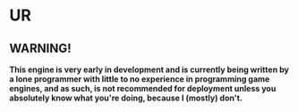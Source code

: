 # UR
## WARNING!
**This engine is very early in development and is currently being written by a lone programmer with little to no experience in programming game engines, and as such, is not recommended for deployment unless you absolutely know what you're doing, because I (mostly) don't.**

